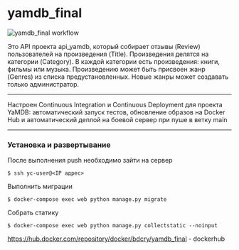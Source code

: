 # yamdb_final

![yamdb_final workflow](https://github.com/bdcry/yamdb_final/actions/workflows/yamdb_workflow.yml/badge.svg)


Это API проекта api_yamdb, который собирает отзывы (Review) пользователей на произведения (Title). Произведения делятся на категории (Category). В каждой категории есть произведения: книги, фильмы или музыка. Произведению может быть присвоен жанр (Genres) из списка предустановленных. Новые жанры может создавать только администратор.

---

Настроен Continuous Integration и Continuous Deployment для проекта YaMDB: автоматический запуск тестов, обновление образов на Docker Hub и автоматический деплой на боевой сервер при пуше в ветку main

---

<h3> Установка и развертывание </h3>
После выполнения push необходимо зайти на сервер

    $ ssh yc-user@<IP адрес>


Выполнить миграции

    $ docker-compose exec web python manage.py migrate

Собрать статику
    
    $ docker-compose exec web python manage.py collectstatic --noinput

https://hub.docker.com/repository/docker/bdcry/yamdb_final - dockerhub
